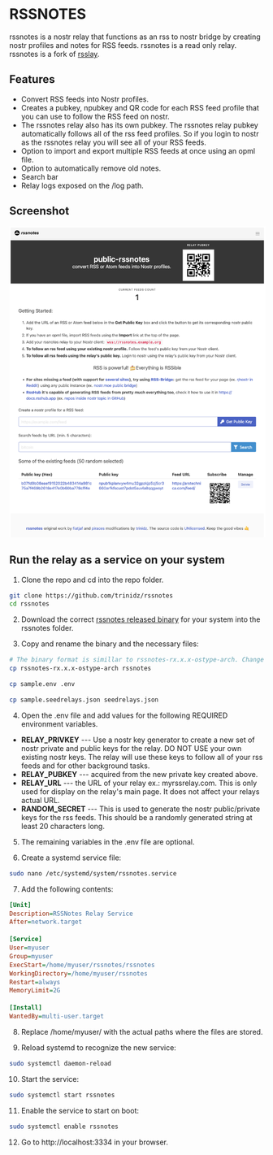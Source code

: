 # RSSNOTES

rssnotes is a nostr relay that functions as an rss to nostr bridge by creating nostr profiles and notes for RSS feeds. rssnotes is a read only relay.  rssnotes is a fork of [rsslay](https://github.com/piraces/rsslay).

## Features
- Convert RSS feeds into Nostr profiles.
- Creates a pubkey, npubkey and QR code for each RSS feed profile that you can use to follow the RSS feed on nostr.
- The rssnotes relay also has its own pubkey.  The rssnotes relay pubkey automatically follows all of the rss feed profiles. So if you login to nostr as the rssnotes relay you will see all of your RSS feeds.
- Option to import and export multiple RSS feeds at once using an opml file.
- Option to automatically remove old notes.
- Search bar
- Relay logs exposed on the /log path.

## Screenshot

![alt text](screenshots/rssnotes-github.png)

## Run the relay as a service on your system
1. Clone the repo and cd into the repo folder.
```bash
git clone https://github.com/trinidz/rssnotes
cd rssnotes
```
2. Download the correct [rssnotes released binary](https://github.com/trinidz/rssnotes/releases) for your system into the rssnotes folder.

3. Copy and rename the binary and the necessary files:
```bash
# The binary format is simillar to rssnotes-rx.x.x-ostype-arch. Change the cp command to match the specific binary you downloaded.
cp rssnotes-rx.x.x-ostype-arch rssnotes
```
```bash
cp sample.env .env
```
```bash
cp sample.seedrelays.json seedrelays.json
```
4. Open the .env file and add values for the following REQUIRED environment variables. 
- **RELAY_PRIVKEY** --- Use a nostr key generator to create a new set of nostr private and public keys for the relay. DO NOT USE your own existing nostr keys.  The relay will use these keys to follow all of your rss feeds and for other background tasks. 
- **RELAY_PUBKEY** --- acquired from the new private key created above.
- **RELAY_URL**  --- the URL of your relay ex.: myrssrelay.com.  This is only used for display on the relay's main page.  It does not affect your relays actual URL.
- **RANDOM_SECRET** --- This is used to generate the nostr public/private keys for the rss feeds.  This should be a randomly generated string at least 20 characters long.

5. The remaining variables in the .env file are optional.

6. Create a systemd service file:

```bash
sudo nano /etc/systemd/system/rssnotes.service
```

7.  Add the following contents:

```ini
[Unit]
Description=RSSNotes Relay Service
After=network.target

[Service]
User=myuser
Group=myuser
ExecStart=/home/myuser/rssnotes/rssnotes
WorkingDirectory=/home/myuser/rssnotes
Restart=always
MemoryLimit=2G

[Install]
WantedBy=multi-user.target
```
8. Replace /home/myuser/ with the actual paths where the files are stored.

9. Reload systemd to recognize the new service:

```bash
sudo systemctl daemon-reload
```

10. Start the service:

```bash
sudo systemctl start rssnotes
```

11. Enable the service to start on boot:

```bash
sudo systemctl enable rssnotes
```

12. Go to http://localhost:3334 in your browser.